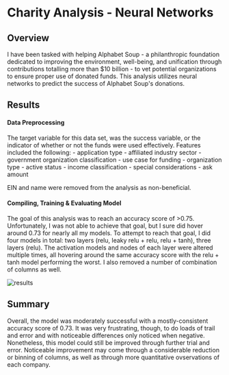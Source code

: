 # Charity Analysis - Neural Networks

## Overview
I have been tasked with helping Alphabet Soup - a philanthropic foundation dedicated to improving the environment, well-being, and unification through contributions totalling more than $10 billion - to vet potential organizations to ensure proper use of donated funds. This analysis utilizes neural networks to predict the success of Alphabet Soup's donations.

## Results
#### Data Preprocessing
The target variable for this data set, was the success variable, or the indicator of whether or not the funds were used effectively. Features included the following:
    - application type
    - affiliated industry sector
    - government organization classification
    - use case for funding
    - organization type
    - active status
    - income classification
    - special considerations
    - ask amount

EIN and name were removed from the analysis as non-beneficial.

#### Compiling, Training & Evaluating Model
The goal of this analysis was to reach an accuracy score of >0.75. Unfortunately, I was not able to achieve that goal, but I sure did hover around 0.73 for nearly all my models. To attempt to reach that goal, I did four models in total: two layers (relu, leaky relu + relu, relu + tanh), three layers (relu). The activation models and nodes of each layer were altered multiple times, all hovering around the same accuracy score with the relu + tanh model performing the worst. I also removed a number of combination of columns as well.

![results](https://user-images.githubusercontent.com/90879979/152911612-21793667-9e55-40e4-8d7d-dfb3e4ce4a26.png)

## Summary
Overall, the model was moderately successful with a mostly-consistent accuracy score of 0.73. It was very frustrating, though, to do loads of trail and error and with noticeable differences only noticed when negative.  Nonetheless, this model could still be improved through further trial and error. Noticeable improvement may come through a considerable reduction or binning of columns, as well as through more quantitative ovservations of each company.
